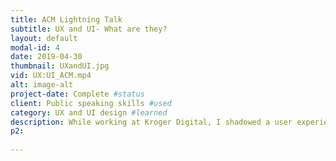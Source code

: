 ```yaml
---
title: ACM Lightning Talk
subtitle: UX and UI- What are they?
layout: default
modal-id: 4
date: 2019-04-30
thumbnail: UXandUI.jpg
vid: UX:UI_ACM.mp4
alt: image-alt
project-date: Complete #status
client: Public speaking skills #used
category: UX and UI design #learned
description: While working at Kroger Digital, I shadowed a user experience designer for a month and became fascinated with the whole mobile design process. I decided to educate my peers at ACM with a short talk about it. It is a short, lighthearted lecture about what UX and UI are, how they are related, and some examples of how they work together. Researching and developing this lightning talk was a lot of fun and I think there is definitely potential for me to create a longer talk of this topic that explores user experience design more in depth. This talk is also available on YouTube at https://www.youtube.com/watch?v=ou7Oqe2Mh2g&list=PLSX99qMZVlFi02_pMWThgbjUhmshch0Yy&index=5&t=25s 
p2: 
 
---
```

